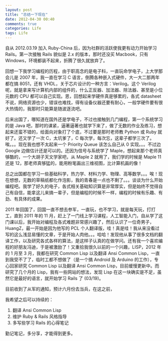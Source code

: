 ```yaml
---
layout: post
title: "总结一下现在"
date: 2012-04-30 00:40
comments: true
categories: Life
tags: Life
---
```


自从 2012.03.19 加入 Ruby-China 后，因为社群的活跃使我更有动力开始学习 Rails。第一次接触 Rails 貌似是 2.x 的版本，那时还没买 Macbook，只有 Windows，环境都装不起来，折腾了很久就放弃了。

<!--more-->

回想一下我学习编程的历程，由于职高念的是电子科，一直玩命学电子，上大学那会儿是 2007 年，我一直在学习 C 语言，倒腾各种嵌入式硬件，大一大二那两年都在搞 8051，还有 VHDL，关于芯片设计的一种方言：Verilog。这个 Verilog 呢，就是拿来写计算机内部的组件的，什么正反器、加法器、除法器、甚至是小位元数的 CPU 都可以自己实现。恩，回想起来学硬件真是够累的，各式 datasheet 不说，网络资源也少，错误也难找，得有设备仪器还要有耐心，一般学硬件要有很大热情的，我那时只能算是随波逐流吧。

后来出国了，哪知道在国外还是学电子，不过也接触到几门编程，第一个系统学习的是 Java 吧，那时的课紧，逼著逼著也就学下来了，做了无数的作业及练习，想起来还蛮不错的，给面向对象打了个底，不过要是那时老师教 Python 或 Ruby 就好了。还又学了一次 C，太坑爹了，C 每次学，每次忘，这辈子都学三次了。唉。。。现在我也想不太起来一个 Priority Queue 该怎么自己从 0 实现。。。不过边 Google 边做估计还是可以的。还因为信号与系统学了 Maple，想起来那个老师真够酷的，一个大胡子天文学家吧，从 Maple 2 就用了，我们学的时候是 Maple 11 还是 12，那老师真够猛的，能用粉笔画出三维视图，比计算机画的像！

总之出国都在学习一些基础科学，热力学、材料力学、物理、高等数学。。。唉！现在想想，无数的草稿纸都化作泡影，我的青春是一点也不剩了。。。谈谈为什么开始编程吧。我学了好久的电子，各式相关基础知识算是非常厚实，但是始终不觉得自己有自信，能拿这儿来搞一辈子，但是编程的时候不一样，编程的时候有乐趣、有劲、有具体的成果。

2011 年回国了，回国一直不想去参军，一直玩，也不学习，就是每天玩，打打工，直到 2011 年的 11 月，赶上了一门线上学习课程，人工智能入门，自从学了这门课以后，我开始对编程及各式难题非常感兴趣了，然后认识了一位奇男子，HuangZ，最一开始是因为他写的 PCL 个人翻译版，哇！真是哇！我从来没看过写的这么浅显易懂的文章，于是开始人肉他。。。哈哈！发现他从事了很多文档的翻译工作，以及研究各式各样的算法，是这样子认真的在做学问。还有我一个喜欢编程的好朋友冯迪，于是被激励了！又重拾我很久以前的一个兴趣，LISP，2012 年的 1 月至 3 月，我都在研究 Common Lisp 以及翻译 Ansi Common Lisp，一直到我受不了了，临时工都不想做了（是一个搞 Android 及 Arduino 的工作），专心回家研究 Common Lisp 以及翻译 Ansi Common Lisp，目前缓慢更新中。而研究了几个月的 Lisp，我有一些网站的想法，发现 Lisp 在这一块确实是不足，虽然它是最好的语言，就开始学习 Rails 了 (03/19)。

目前收到了从军的通知，预计六月份去当兵，在这之前，

我希望之后可以持续的：

1) 翻译 Ansi Common Lisp  
2) 维护 Ruby & Rails 风格指导  
3) 多写些学习 Rails 的心得笔记  

勤记笔记，多分享，才能得到更多。